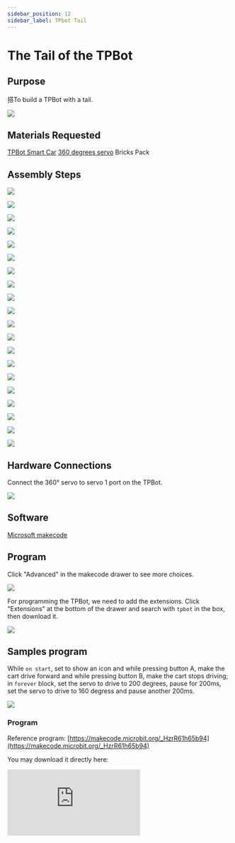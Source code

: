 ```yaml
---
sidebar_position: 12
sidebar_label: TPbot Tail
---
```


# The Tail of the TPBot

## Purpose

搭To build a TPBot with a tail. 


![](./images/tpbot-brick-expansion-case-12-01.png)

## Materials Requested


[TPBot Smart Car](https://www.elecfreaks.com/tpbot.html)
[360 degrees servo](https://www.elecfreaks.com/geekservo-2kg-360-degrees-compatible-with-lego.html)
Bricks Pack 



## Assembly Steps

![](./images/tpbot-brick-expansion-step-12-01.png)

![](./images/tpbot-brick-expansion-step-12-02.png)

![](./images/tpbot-brick-expansion-step-12-03.png)

![](./images/tpbot-brick-expansion-step-12-04.png)

![](./images/tpbot-brick-expansion-step-12-05.png)

![](./images/tpbot-brick-expansion-step-12-06.png)

![](./images/tpbot-brick-expansion-step-12-07.png)

![](./images/tpbot-brick-expansion-step-12-08.png)

![](./images/tpbot-brick-expansion-step-12-09.png)

![](./images/tpbot-brick-expansion-step-12-10.png)

![](./images/tpbot-brick-expansion-step-12-11.png)

![](./images/tpbot-brick-expansion-step-12-12.png)

![](./images/tpbot-brick-expansion-step-12-13.png)

![](./images/tpbot-brick-expansion-step-12-14.png)

![](./images/tpbot-brick-expansion-step-12-15.png)

![](./images/tpbot-brick-expansion-step-12-16.png)

![](./images/tpbot-brick-expansion-step-12-17.png)

![](./images/tpbot-brick-expansion-step-12-18.png)

![](./images/tpbot-brick-expansion-step-12-19.png)

![](./images/tpbot-brick-expansion-step-12-20.png)

## Hardware Connections

Connect the 360° servo to servo 1 port on the TPBot.

![](./images/tpbot-brick-expansion-case-01-02.png)


## Software

[Microsoft makecode](https://makecode.microbit.org/#)


## Program



Click "Advanced" in the makecode drawer to see more choices. 

![](./images/tpbot-brick-expansion-case-01-03.png)

For programming the TPBot, we need to add the extensions. Click "Extensions" at the bottom of the drawer and search with `tpbot` in the box, then download it. 

![](./images/tpbot-brick-expansion-case-01-04.png)


## Samples program

While `on start`, set to show an icon and while pressing button A, make the cart drive forward and while pressing button B, make the cart stops driving; in `forever` block, set the servo to drive to 200 degrees, pause for 200ms, set the servo to drive to 160 degress and pause another 200ms. 

![](./images/tpbot-brick-expansion-case-12-05.png)


### Program

Reference program: [https://makecode.microbit.org/_HzrR61h65b94](https://makecode.microbit.org/_HzrR61h65b94)

You may download it directly here: 

<div
    style={{
        position: 'relative',
        paddingBottom: '60%',
        overflow: 'hidden',
    }}
>
    <iframe
        src="https://makecode.microbit.org/_HzrR61h65b94"
        frameborder="0"
        sandbox="allow-popups allow-forms allow-scripts allow-same-origin"
        style={{
            position: 'absolute',
            width: '100%',
            height: '100%',
        }}
    />
</div>

## Conclusion


The TPBot starts shaking the tail after powering on, while pressing button A, TPBot drives forward and press button B to stop it. 